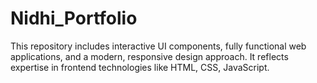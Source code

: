 # Nidhi_Portfolio
This repository includes interactive UI components, fully functional web applications, and a modern, responsive design approach. It reflects expertise in frontend technologies like HTML, CSS, JavaScript.
